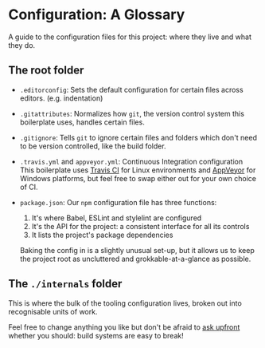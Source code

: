 # Configuration: A Glossary

A guide to the configuration files for this project: where they live and what
they do.

## The root folder

* `.editorconfig`: Sets the default configuration for certain files across editors. (e.g. indentation)

* `.gitattributes`: Normalizes how `git`, the version control system this boilerplate uses, handles certain files.

* `.gitignore`: Tells `git` to ignore certain files and folders which don't need to be version controlled, like the build folder.

* `.travis.yml` and `appveyor.yml`: Continuous Integration configuration<br/>
  This boilerplate uses [Travis CI](https://travis-ci.com) for Linux environments
  and [AppVeyor](https://www.appveyor.com/) for Windows platforms, but feel free
  to swap either out for your own choice of CI.

* `package.json`: Our `npm` configuration file has three functions:

  1. It's where Babel, ESLint and stylelint are configured
  1. It's the API for the project: a consistent interface for all its controls
  1. It lists the project's package dependencies

  Baking the config in is a slightly unusual set-up, but it allows us to keep
  the project root as uncluttered and grokkable-at-a-glance as possible.

## The `./internals` folder

This is where the bulk of the tooling configuration lives, broken out into
recognisable units of work.

Feel free to change anything you like but don't be afraid to [ask upfront](https://gitter.im/mxstbr/react-boilerplate)
whether you should: build systems are easy to break!
